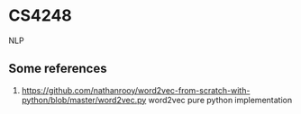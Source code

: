 # CS4248
NLP


## Some references
1. https://github.com/nathanrooy/word2vec-from-scratch-with-python/blob/master/word2vec.py word2vec pure python implementation
